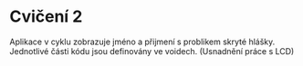 # Cvičení 2
Aplikace v cyklu zobrazuje jméno a přijmení s problikem skryté hlášky.
Jednotlivé části kódu jsou definovány ve voidech. (Usnadnění práce s LCD)

